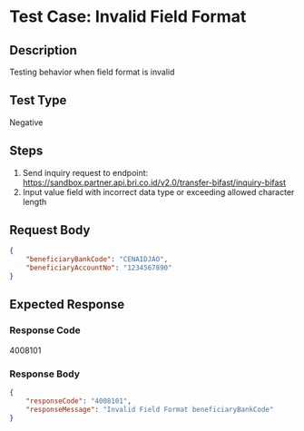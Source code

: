 # Test Case: Invalid Field Format

## Description
Testing behavior when field format is invalid

## Test Type
Negative

## Steps
1. Send inquiry request to endpoint: https://sandbox.partner.api.bri.co.id/v2.0/transfer-bifast/inquiry-bifast
2. Input value field with incorrect data type or exceeding allowed character length

## Request Body
```json
{
    "beneficiaryBankCode": "CENAIDJAO",
    "beneficiaryAccountNo": "1234567890"
}
```

## Expected Response
### Response Code
4008101

### Response Body
```json
{
    "responseCode": "4008101",
    "responseMessage": "Invalid Field Format beneficiaryBankCode"
}
```
